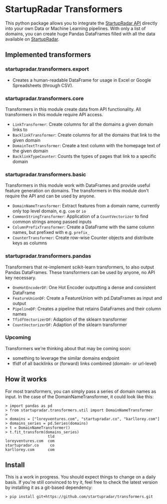 # StartupRadar Transformers

This python package allows you to integrate the [StartupRadar API](https://api.startupradar.co/docs) 
directly into your own Data or Machine Learning pipelines.
With only a list of domains, you can create huge Pandas DataFrames 
filled with all the data available on [StartupRadar](https://startupradar.co).


## Implemented transformers

### startupradar.transformers.export
- Creates a human-readable DataFrame for usage in Excel or Google Spreadsheets (through CSV).

### startupradar.transformers.core
Transformers in this module create data from API functionality. 
All transformers in this module require API access.

- `LinkTransformer`: Create columns for all the domains a given domain links to
- `BacklinkTransformer`: Create columns for all the domains that link to the given domain
- `DomainTextTransformer`: Create a text column with the homepage text of the given domain
- `BacklinkTypeCounter`: Counts the types of pages that link to a specific domain

### startupradar.transformers.basic
Transformers in this module work with DataFrames and provide useful feature generation on domains.
The transformers in this module don't require the API and can be used by anyone.

- `DomainNameTransformer`: Extract features from a domain name, currently only top level domain, e.g. `com` or `io`
- `CommonStringTransformer`: Application of a `CountVectorizer` to find common strings among passed inputs
- `ColumnPrefixTransformer`: Create a DataFrame with the same column names, but prefixed with e.g. `prefix_`
- `CounterTransformer`: Create row-wise Counter objects and distribute keys as columns

### startupradar.transformers.pandas
Transformers that re-implement scikit-learn transformers, to also output Pandas DataFrames.
These transformers can be used by anyone, no API key necessary.

- `OneHotEncoderDF`: One Hot Encoder outputting a dense and consistent DataFrame
- `FeatureUnionDF`: Create a FeatureUnion with pd.DataFrames as input and output
- `PipelineDF`: Creates a pipeline that retains DataFrames and their column names
- `TfidfVectorizerDF`: Adaption of the sklearn transformer
- `CountVectorizerDF`: Adaption of the sklearn transformer

### Upcoming
Transformers we're thinking about that may be coming soon:
 
- something to leverage the similar domains endpoint
- tfidf of all backlinks or (forward) links combined (domain- or url-level)

## How it works
For most transformers, you can simply pass a series of domain names as input.
In the case of the DomainNameTransformer, it could look like this:

```shell
> import pandas as pd
> from startupradar.transformers.util import DomainNameTransformer
>
> domains = ["loreyventures.com", "startupradar.co", "karllorey.com"]
> domains_series = pd.Series(domains)
> t = DomainNameTransformer()
> t.fit_transform(domains_series)
                   tld
loreyventures.com  com
startupradar.co     co
karllorey.com      com

```

## Install
This is a work in progress.
You should expect things to change on a daily basis.
If you're still convinced to try it,
feel free to check the latest version by installing it as a git-based dependency:

```shell
> pip install git+https://github.com/startupradar/transformers.git
```